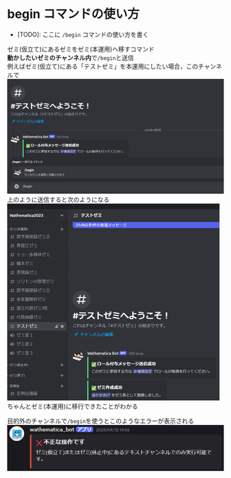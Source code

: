 # begin コマンドの使い方

* [TODO]: ここに `/begin` コマンドの使い方を書く

ゼミ(仮立て)にあるゼミをゼミ(本運用)へ移すコマンド \
**動かしたいゼミのチャンネル内**で`/begin`と送信 \
例えばゼミ(仮立て)にある「テストゼミ」を本運用にしたい場合，このチャンネルで \
![alt text](image-2.png) \
上のように送信すると次のようになる \
![alt text](image-3.png) \
ちゃんとゼミ(本運用)に移行できたことがわかる

目的外のチャンネルで`/begin`を使うとこのようなエラーが表示される \
![alt text](image-4.png)